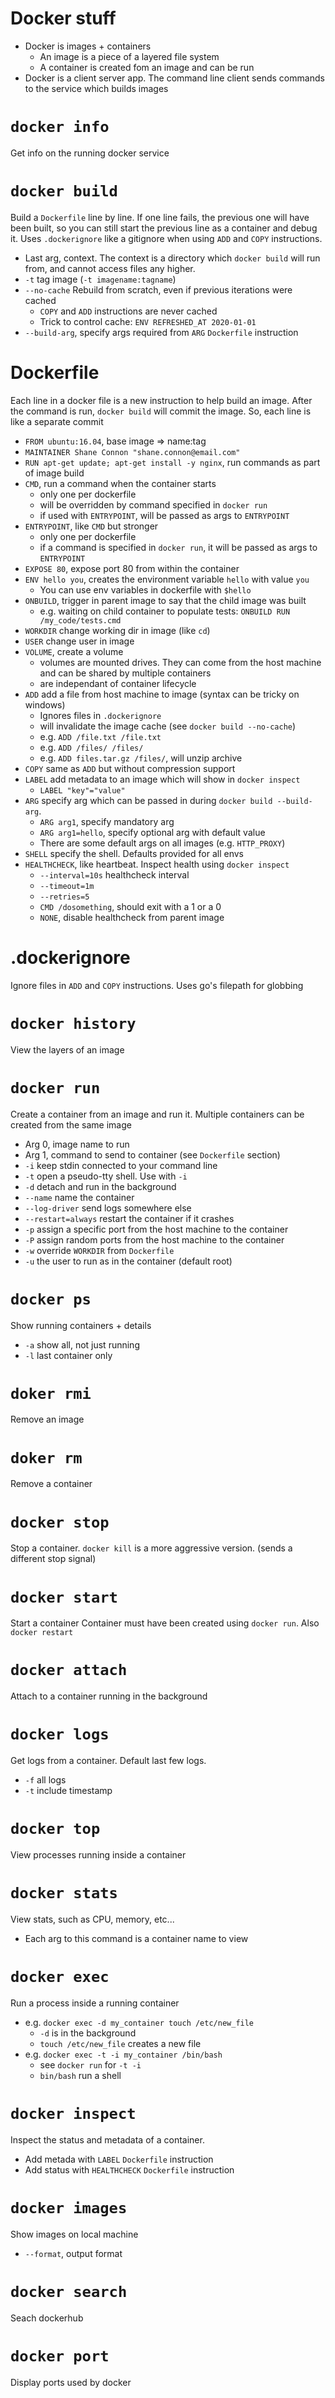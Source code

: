 # Docker stuff

* Docker is images + containers
    * An image is a piece of a layered file system
    * A container is created fom an image and can be run
* Docker is a client server app. The command line client sends commands to the service which builds images

# `docker info`

Get info on the running docker service

# `docker build`

Build a `Dockerfile` line by line. If one line fails, the previous one will have been built, so you can still start the previous line as a container and debug it. Uses `.dockerignore` like a gitignore when using `ADD` and `COPY` instructions.

* Last arg, context. The context is a directory which `docker build` will run from, and cannot access files any higher.
* `-t` tag image (`-t imagename:tagname`)
* `--no-cache` Rebuild from scratch, even if previous iterations were cached
    * `COPY` and `ADD` instructions are never cached
    * Trick to control cache: `ENV REFRESHED_AT 2020-01-01`
* `--build-arg`, specify args required from `ARG` `Dockerfile` instruction

# Dockerfile

Each line in a docker file is a new instruction to help build an image. After the command is run, `docker build` will commit the image. So, each line is like a separate commit

* `FROM ubuntu:16.04`, base image => name:tag
* `MAINTAINER Shane Connon "shane.connon@email.com"`
* `RUN apt-get update; apt-get install -y nginx`, run commands as part of image build
* `CMD`, run a command when the container starts
    * only one per dockerfile
    * will be overridden by command specified in `docker run`
    * if used with `ENTRYPOINT`, will be passed as args to `ENTRYPOINT`
* `ENTRYPOINT`, like `CMD` but stronger
    * only one per dockerfile
    * if a command is specified in `docker run`, it will be passed as args to `ENTRYPOINT`
* `EXPOSE 80`, expose port 80 from within the container
* `ENV hello you`, creates the environment variable `hello` with value `you`
    * You can use env variables in dockerfile with `$hello`
* `ONBUILD`, trigger in parent image to say that the child image was built
    * e.g. waiting on child container to populate tests: `ONBUILD RUN /my_code/tests.cmd`
* `WORKDIR` change working dir in image (like `cd`)
* `USER` change user in image
* `VOLUME`, create a volume
    * volumes are mounted drives. They can come from the host machine and can be shared by multiple containers
    * are independant of container lifecycle
* `ADD` add a file from host machine to image (syntax can be tricky on windows)
    * Ignores files in `.dockerignore`
    * will invalidate the image cache (see `docker build --no-cache`)
    * e.g. `ADD /file.txt /file.txt`
    * e.g. `ADD /files/ /files/`
    * e.g. `ADD files.tar.gz /files/`, will unzip archive
* `COPY` same as `ADD` but without compression support
* `LABEL` add metadata to an image which will show in `docker inspect`
    * `LABEL "key"="value"`
* `ARG` specify arg which can be passed in during `docker build --build-arg`.
    * `ARG arg1`, specify mandatory arg
    * `ARG arg1=hello`, specify optional arg with default value
    * There are some default args on all images (e.g. `HTTP_PROXY`)
* `SHELL` specify the shell. Defaults provided for all envs
* `HEALTHCHECK`, like heartbeat. Inspect health using `docker inspect`
    * `--interval=10s` healthcheck interval
    * `--timeout=1m`
    * `--retries=5`
    * `CMD /dosomething`, should exit with a 1 or a 0
    * `NONE`, disable healthcheck from parent image

# .dockerignore

Ignore files in `ADD` and `COPY` instructions. Uses go's filepath for globbing

# `docker history`

View the layers of an image

# `docker run`

Create a container from an image and run it. Multiple containers can be created from the same image

* Arg 0, image name to run
* Arg 1, command to send to container (see `Dockerfile` section)
* `-i` keep stdin connected to your command line
* `-t` open a pseudo-tty shell. Use with `-i`
* `-d` detach and run in the background
* `--name` name the container
* `--log-driver` send logs somewhere else
* `--restart=always` restart the container if it crashes
* `-p` assign a specific port from the host machine to the container
* `-P` assign random ports from the host machine to the container
* `-w` override `WORKDIR` from `Dockerfile`
* `-u` the user to run as in the container (default root)

# `docker ps`

Show running containers + details

* `-a` show all, not just running
* `-l` last container only

# `doker rmi`

Remove an image

# `doker rm`

Remove a container

# `docker stop`

Stop a container. `docker kill` is a more aggressive version. (sends a different stop signal)

# `docker start`

Start a container Container must have been created using `docker run`. Also `docker restart`

# `docker attach`

Attach to a container running in the background

# `docker logs`

Get logs from a container. Default last few logs.

* `-f` all logs
* `-t` include timestamp

# `docker top`

View processes running inside a container

# `docker stats`

View stats, such as CPU, memory, etc...

* Each arg to this command is a container name to view

# `docker exec`

Run a process inside a running container

* e.g. `docker exec -d my_container touch /etc/new_file`
    * `-d` is in the background
    * `touch /etc/new_file` creates a new file
* e.g. `docker exec -t -i my_container /bin/bash`
    * see `docker run` for `-t -i`
    * `bin/bash` run a shell

# `docker inspect`

Inspect the status and metadata of a container. 
* Add metada with `LABEL` `Dockerfile` instruction
* Add status with `HEALTHCHECK` `Dockerfile` instruction

# `docker images`

Show images on local machine

* `--format`, output format

# `docker search`

Seach dockerhub

# `docker port`

Display ports used by docker
